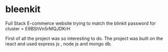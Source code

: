 # bleenkit

Full Stack E-commerce website trying to match the blinkit
password for cluster = E9BShVn5rMQJDKrH

First of all the project was so interesting to do.
The project was built on the react and used express js , node js and mongo db.
